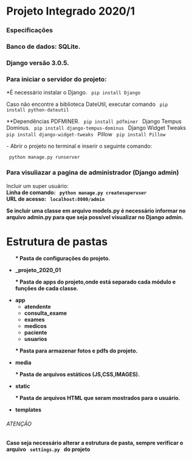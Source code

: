 # <h1> Projeto Integrado 2020/1 </h1>
<h3>Especificações</h3>
<h3> Banco de dados: SQLite. </h3>
<h3> Django versão 3.0.5. </h3>

<h3> Para iniciar o servidor do projeto: </h3>
*É necessário instalar o Django.
<code> pip install Django </code>

Caso não encontre a biblioteca DateUtil, executar comando
<code> pip install python-dateutil </code>

**Dependências 
PDFMINER.
<code> pip install pdfminer </code>
Django Tempus Dominus.
<code> pip install django-tempus-dominus </code>
Django Widget Tweaks
<code> pip install django-widget-tweaks </code>
Pillow
<code> pip install Pillow </code>

<p> - Abrir o projeto no terminal e inserir o seguinte comando: </p>
<code> python manage.py runserver </code>

<h3> Para visuliazar a pagina de administrador (Django admin)</h3>
Incluir um super usuário: <br>
<b> Linha de comando:<b>
<code> python manage.py createsuperuser </code> <br>
URL de acesso:
<code> localhost:8000/admin </code>


<p> Se incluir uma classe em arquivo <b> models.py </b> é necessário informar no arquivo <b> admin.py </b> para que seja possível visualizar no Django admin. </p>

<h1> Estrutura de pastas </h1>

<ul>
    <p> * Pasta de configurações do projeto.</p>
    <li> <b> _projeto_2020_01 </b></li> 
    <p> * Pasta de apps do projeto,onde está separado cada módulo e funções de cada classe.</p>
    <li> <b> app </b>
        <ul>
            <li>atendente</li>
            <li>consulta_exame</li>
            <li>exames</li>
            <li>medicos</li>
            <li>paciente</li>
            <li>usuarios</li>
        </ul>
    </li> 
    <p> * Pasta para armazenar fotos e pdfs do projeto.</p>
    <li><b> media </b></li> 
    <p> * Pasta de arquivos estáticos (JS,CSS,IMAGES).</p>
    <li><b> static </b></li>
    <p> * Pasta de arquivos HTML que seram mostrados para o usuário.</p>
    <li><b> templates </b></li>
</ul>


<h6>ATENÇÃO</h6>
<p> Caso seja necessário alterar a estrutura de pasta, sempre verificar o arquivo <code> settings.py </code> do projeto</p>
